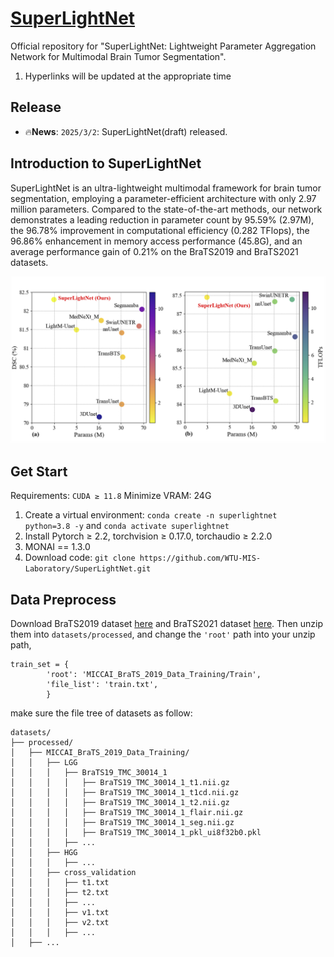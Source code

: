 # [SuperLightNet](https://github.com/WTU-MIS-Laboratory/SuperLightNet)

Official repository for "SuperLightNet: Lightweight Parameter Aggregation Network for Multimodal Brain Tumor Segmentation".
1. Hyperlinks will be updated at the appropriate time


## Release

-  🔥**News**: ```2025/3/2```: SuperLightNet(draft) released.


## Introduction to SuperLightNet

SuperLightNet is an ultra-lightweight multimodal framework for brain tumor segmentation, employing a parameter-efficient architecture with only 2.97 million parameters. Compared to the state-of-the-art methods, our network demonstrates a leading reduction in parameter count by 95.59\% (2.97M), the 96.78\% improvement in computational efficiency (0.282 TFlops), the 96.86\% enhancement in memory access performance (45.8G), and an average performance gain of 0.21\% on the BraTS2019 and BraTS2021 datasets.

![param](assets/param.png)


## Get Start

Requirements: `CUDA ≥ 11.8`
Minimize VRAM: 24G

1. Create a virtual environment: `conda create -n superlightnet python=3.8 -y` and `conda activate superlightnet`
2. Install Pytorch ≥ 2.2, torchvision ≥ 0.17.0, torchaudio ≥ 2.2.0
3. MONAI == 1.3.0
4. Download code: `git clone https://github.com/WTU-MIS-Laboratory/SuperLightNet.git`


## Data Preprocess

Download BraTS2019 dataset [here](https://www.med.upenn.edu/cbica/brats-2019/) and BraTS2021 dataset [here](http://braintumorsegmentation.org/). Then unzip them into `datasets/processed`, and change the `'root'` path into your unzip path, 

```
train_set = {
        'root': 'MICCAI_BraTS_2019_Data_Training/Train',
        'file_list': 'train.txt',
        }
```


make sure the file tree of datasets as follow:


```
datasets/
├── processed/
│   ├── MICCAI_BraTS_2019_Data_Training/
│   │   ├── LGG
│   │   │   ├── BraTS19_TMC_30014_1
│   │   │   │	├── BraTS19_TMC_30014_1_t1.nii.gz
│   │   │   │	├── BraTS19_TMC_30014_1_t1cd.nii.gz
│   │   │   │	├── BraTS19_TMC_30014_1_t2.nii.gz
│   │   │   │	├── BraTS19_TMC_30014_1_flair.nii.gz
│   │   │   │	├── BraTS19_TMC_30014_1_seg.nii.gz
│   │   │   │	├── BraTS19_TMC_30014_1_pkl_ui8f32b0.pkl
│   │   │   ├── ...
│   │   ├── HGG
│   │   │   ├── ...
│   │   ├── cross_validation
│   │	│	├── t1.txt
│   │	│	├── t2.txt
│   │	│	├── ...
│   │	│	├── v1.txt
│   │	│	├── v2.txt
│   │	│	├── ...
│   ├── ...
```
